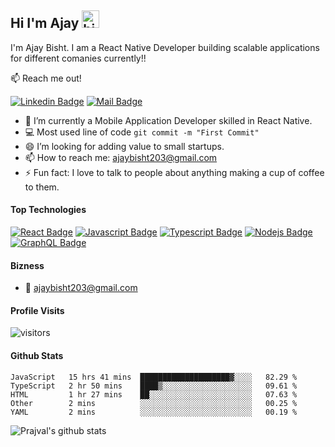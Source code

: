 ## Hi I'm Ajay <img src="https://user-images.githubusercontent.com/1303154/88677602-1635ba80-d120-11ea-84d8-d263ba5fc3c0.gif" width="28px" alt="hi">

I'm Ajay Bisht. I am a React Native Developer building scalable applications for different comanies currently!!

:mailbox: Reach me out!

[![Linkedin Badge](https://img.shields.io/badge/-Prajval-0e76a8?style=flat&labelColor=0e76a8&logo=linkedin&logoColor=white)](https://www.linkedin.com/in/ajay-react/)  [![Mail Badge](https://img.shields.io/badge/-Prajval-c0392b?style=flat&labelColor=c0392b&logo=gmail&logoColor=white)](mailto:im.praj.official@gmail.com)

<!-- TODO: Add last video link -->

- 🔭 I’m currently a Mobile Application Developer skilled in React Native.
- :computer: Most used line of code `git commit -m "First Commit"`
- 😄 I’m looking for adding value to small startups.
- 📫 How to reach me: ajaybisht203@gmail.com
- ⚡ Fun fact: I love to talk to people about anything making a cup of coffee to them.

#### Top Technologies

<!-- TODO: Make technologies links takes you to repositories -->

[![React Badge](https://img.shields.io/badge/-React-61DBFB?style=for-the-badge&labelColor=black&logo=react&logoColor=61DBFB)](#) [![Javascript Badge](https://img.shields.io/badge/-Javascript-F0DB4F?style=for-the-badge&labelColor=black&logo=javascript&logoColor=F0DB4F)](#) [![Typescript Badge](https://img.shields.io/badge/-Typescript-007acc?style=for-the-badge&labelColor=black&logo=typescript&logoColor=007acc)](#) [![Nodejs Badge](https://img.shields.io/badge/-Nodejs-3C873A?style=for-the-badge&labelColor=black&logo=node.js&logoColor=3C873A)](#) [![GraphQL Badge](https://img.shields.io/badge/-GraphQl-e535ab?style=for-the-badge&labelColor=black&logo=node.js&logoColor=e535ab)](#)


#### Bizness
- :email: ajaybisht203@gmail.com


#### Profile Visits 

![visitors](https://visitor-badge.glitch.me/badge?page_id=ajaybisht13.ajaybisht13)

#### Github Stats

<!--START_SECTION:waka-->
```text
JavaScript   15 hrs 41 mins  ████████████████████▓░░░░   82.29 % 
TypeScript   2 hr 50 mins    ████▒░░░░░░░░░░░░░░░░░░░░   09.61 % 
HTML         1 hr 27 mins    ██░░░░░░░░░░░░░░░░░░░░░░░   07.63 % 
Other        2 mins          ░░░░░░░░░░░░░░░░░░░░░░░░░   00.25 % 
YAML         2 mins          ░░░░░░░░░░░░░░░░░░░░░░░░░   00.19 % 
```
<!--END_SECTION:waka-->


![Prajval's github stats](https://github-readme-stats.vercel.app/api?username=ajaybisht13&count_private=true&theme=tokyonight&hide=contribs,prs)

